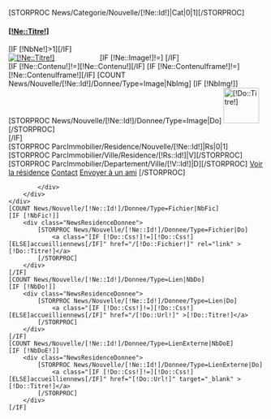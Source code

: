 [STORPROC News/Categorie/Nouvelle/[!Ne::Id!]|Cat|0|1][/STORPROC]

<div class="BlocNouvelle "  >
	<div class="LigneTitre">
		<div class="TitreNouvelle"><a href="/Actus/[!Cat::Url!]/Nouvelle/[!Ne::Url!]" title="[!Ne::Titre!]" ><h4>[!Ne::Titre!]</h4></a></div>
		[IF [!NbNe!]>1]<div class="Buttons nodisplay " style="display:none;">
			[IF [!Ne::Contenu!]!=||[!Ne::ContenuIframe!]!=]<button name="Ouvre_[!Ne::Id!]" class="OuvreNouvelle"></button><button  name="Ferme_[!Ne::Id!]" class="FermeNouvelle"></button>[/IF]
		</div>[/IF]
	</div>
	<div class="ContenuNouvelle [IF [!NeSel::Id!]=[!Ne::Id!]]NouvelleEncours[/IF]" >
		<div class="NouvelleEtImg">
			[IF [!Ne::Image!]!=]
				<div style="float:left;display:block;position:relative;width:180px;">
					<a href="/[!Ne::Image!]" class="mb" rel="Img[[!Ne::Id!]]" title="[SUBSTR 30][!Ne::Titre!][/SUBSTR]" style="background:none;"><img src="/[!Ne::Image!].limit.170x170.jpg" alt="[!Ne::Titre!]" /></a>
				</div>
			[/IF]
			<div class="contenuNe" style="float:left;display:block;position:relative; [IF [!Ne::Image!]!=]width: 600px;[ELSE]width:auto;[/IF] text-align:justify;">
				[IF [!Ne::Contenu!]!=][!Ne::Contenu!][/IF]
				[IF [!Ne::ContenuIframe!]!=][!Ne::ContenuIframe!][/IF]
				[COUNT News/Nouvelle/[!Ne::Id!]/Donnee/Type=Image|NbImg]
				[IF [!NbImg!]]
					<div class="NewsImage" >
						[STORPROC News/Nouvelle/[!Ne::Id!]/Donnee/Type=Image|Do]
							<a href="/[!Do::Fichier!].limit.800x600.jpg" class="mb" rel="Img[[!Ne::Id!]]" style="background:none;" title="[SUBSTR 30][!Utils::NOHTML([!Do::Titre!])!][/SUBSTR]">
								<img src="/[!Do::Fichier!].mini.70x70.jpg" width="70" height="70" alt="[!Do::Titre!]" title="[!Do::Titre!]"/>
							</a>
						[/STORPROC]
					</div>
				[/IF]
			</div>
			<div class="NewsLienResidence" style="float:right;display:block;position:relative;">
				[STORPROC ParcImmobilier/Residence/Nouvelle/[!Ne::Id!]|Rs|0|1]
					[STORPROC ParcImmobilier/Ville/Residence/[!Rs::Id!]|V][/STORPROC]
					[STORPROC ParcImmobilier/Departement/Ville/[!V::Id!]|D][/STORPROC]
						<a class="VoirResidence" href="/[!Systeme::getMenu(ParcImmobilier)!]/Departement/[!D::Lien!]/Ville/[!V::Lien!]/Residence/[!Rs::Lien!]" >Voir la résidence</a>
						<a class="Contact" href="/Contact?C_Sujet=[!Rs::Titre!]" >Contact</a>
						<a class="EnvoyerAmi" href="/Envoyer-Ami?C_Adresse=[!Domaine!]%2FParcImmobilier%2FDepartement%2F[!D::Lien!]%2FVille%2F[!V::Lien!]%2FResidence%2F[!Rs::Lien!]" >Envoyer à un ami</a>
				[/STORPROC]

			</div>
		</div>	
	</div>
	[COUNT News/Nouvelle/[!Ne::Id!]/Donnee/Type=Fichier|NbFic]
	[IF [!NbFic!]]
		<div class="NewsResidenceDonnee">
			[STORPROC News/Nouvelle/[!Ne::Id!]/Donnee/Type=Fichier|Do]
				<a class="[IF [!Do::Css!]!=][!Do::Css!][ELSE]accueilliennews[/IF]" href="/[!Do::Fichier!]" rel="link" >[!Do::Titre!]</a>
			[/STORPROC]
		</div>
	[/IF]
	[COUNT News/Nouvelle/[!Ne::Id!]/Donnee/Type=Lien|NbDo]
	[IF [!NbDo!]]
		<div class="NewsResidenceDonnee">
			[STORPROC News/Nouvelle/[!Ne::Id!]/Donnee/Type=Lien|Do]
				<a class="[IF [!Do::Css!]!=][!Do::Css!][ELSE]accueilliennews[/IF]" href="/[!Do::Url!]" >[!Do::Titre!]</a>
			[/STORPROC]
		</div>
	[/IF]
	[COUNT News/Nouvelle/[!Ne::Id!]/Donnee/Type=LienExterne|NbDoE]
	[IF [!NbDoE!]]
		<div class="NewsResidenceDonnee">
			[STORPROC News/Nouvelle/[!Ne::Id!]/Donnee/Type=LienExterne|Do]
				<a class="[IF [!Do::Css!]!=][!Do::Css!][ELSE]accueilliennews[/IF]" href="[!Do::Url!]" target="_blank" >[!Do::Titre!]</a>
			[/STORPROC]
		</div>
	[/IF]

</div>
